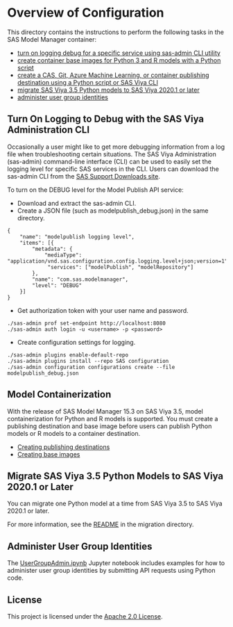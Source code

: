 # Overview of Configuration
This directory contains the instructions to perform the following tasks in the SAS Model Manager container:

* [turn on logging debug for a specific service using sas-admin CLI utility](#turn-on-logging-to-debug-with-the-sas-viya-administration-cli)
* [create container base images for Python 3 and R models with a Python script](base-images/README.md)
* [create a CAS, Git, Azure Machine Learning, or container publishing destination using a Python script or SAS Viya CLI](../configuration/destinations/README.md) 
* [migrate SAS Viya 3.5 Python models to SAS Viya 2020.1 or later](#migrate-sas-viya-35-python-models-to-sas-viya-20201-or-later)
* [administer user group identities](#administer-user-group-identities)


## Turn On Logging to Debug with the SAS Viya Administration CLI
Occasionally a user might like to get more debugging information from a log file when troubleshooting certain situations. 
The SAS Viya Administration (sas-admin) command-line interface (CLI) can be used to easily set the logging level for specific SAS services in the CLI.
Users can download the sas-admin CLI from the [SAS Support Downloads site](https://support.sas.com/downloads/package.htm?pid=2133).

To turn on the DEBUG level for the Model Publish API service:

* Download and extract the sas-admin CLI.
* Create a JSON file (such as modelpublish_debug.json) in the same directory.
```
{
    "name": "modelpublish logging level",
    "items": [{
        "metadata": {
            "mediaType": "application/vnd.sas.configuration.config.logging.level+json;version=1",
             "services": ["modelPublish", "modelRepository"]
        },
        "name": "com.sas.modelmanager",
        "level": "DEBUG"
    }]
}
``` 
* Get authorization token with your user name and password.
```
./sas-admin prof set-endpoint http://localhost:8080
./sas-admin auth login -u <username> -p <password>
```
* Create configuration settings for logging.
```
./sas-admin plugins enable-default-repo
./sas-admin plugins install --repo SAS configuration
./sas-admin configuration configurations create --file modelpublish_debug.json
```

## Model Containerization
With the release of SAS Model Manager 15.3 on SAS Viya 3.5, model containerization for Python and R models is supported. 
You must create a publishing destination and base image before users can publish Python models or R models to a container destination.

* [Creating publishing destinations](../configuration/destinations/README.md)
* [Creating base images](base-images/README.md)

## Migrate SAS Viya 3.5 Python Models to SAS Viya 2020.1 or Later
You can migrate one Python model at a time from SAS Viya 3.5 to SAS Viya 2020.1 or later.

For more information, see the [README](migration/README.md) in the migration directory.

## Administer User Group Identities
The [UserGroupAdmin.ipynb](UserGroupAdmin.ipynb) Jupyter notebook includes examples for how to administer user group identities by submitting API requests using Python code.


## License

This project is licensed under the [Apache 2.0 License](../LICENSE).

